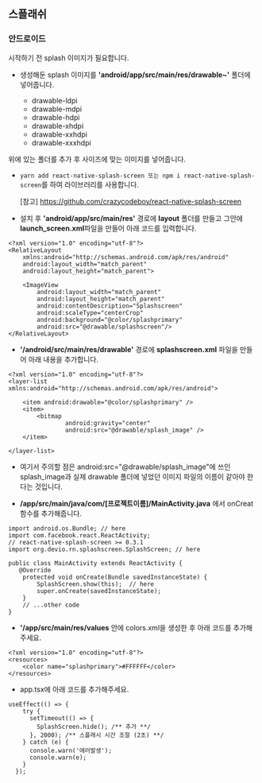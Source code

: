 ## 스플래쉬

### 안드로이드

시작하기 전 splash 이미지가 필요합니다.

- 생성해둔 splash 이미지를 **'android/app/src/main/res/drawable~'** 폴더에 넣어줍니다.

  - drawable-ldpi
  - drawable-mdpi
  - drawable-hdpi
  - drawable-xhdpi
  - drawable-xxhdpi
  - drawable-xxxhdpi

위에 있는 폴더를 추가 후 사이즈에 맞는 이미지를 넣어줍니다.

- `yarn add react-native-splash-screen 또는 npm i react-native-splash-screen`를 하여 라이브러리를 사용합니다.

  [참고] https://github.com/crazycodeboy/react-native-splash-screen

- 설치 후 **'android/app/src/main/res'** 경로에 **layout** 폴더를 만들고 그안에 **launch_screen.xml**파일을 만들어 아래 코드를 입력합니다.

```
<?xml version="1.0" encoding="utf-8"?>
<RelativeLayout
    xmlns:android="http://schemas.android.com/apk/res/android"
    android:layout_width="match_parent"
    android:layout_height="match_parent">

    <ImageView
        android:layout_width="match_parent"
        android:layout_height="match_parent"
        android:contentDescription="Splashscreen"
        android:scaleType="centerCrop"
        android:background="@color/splashprimary"
        android:src="@drawable/splashscreen"/>
</RelativeLayout>
```

- **'/android/src/main/res/drawable'** 경로에 **splashscreen.xml** 파일을 만들어 아래 내용을 추가합니다.

```
<?xml version="1.0" encoding="utf-8"?>
<layer-list xmlns:android="http://schemas.android.com/apk/res/android">

    <item android:drawable="@color/splashprimary" />
    <item>
        <bitmap
                android:gravity="center"
                android:src="@drawable/splash_image" />
    </item>

</layer-list>

```

- 여기서 주의할 점은 android:src="@drawable/splash_image"에 쓰인 splash_image과 실제 drawable 폴더에 넣었던 이미지 파일의 이름이 같아야 한다는 것입니다.

- **/app/src/main/java/com/[프로젝트이름]/MainActivity.java** 에서 onCreat함수를 추가해줍니다.

```
import android.os.Bundle; // here
import com.facebook.react.ReactActivity;
// react-native-splash-screen >= 0.3.1
import org.devio.rn.splashscreen.SplashScreen; // here

public class MainActivity extends ReactActivity {
   @Override
    protected void onCreate(Bundle savedInstanceState) {
        SplashScreen.show(this);  // here
        super.onCreate(savedInstanceState);
    }
    // ...other code
}
```

- **'/app/src/main/res/values** 안에 colors.xml을 생성한 후 아래 코드를 추가해주세요.

```
<?xml version="1.0" encoding="utf-8"?>
<resources>
    <color name="splashprimary">#FFFFFF</color>
</resources>
```

- app.tsx에 아래 코드를 추가해주세요.

```
useEffect(() => {
    try {
      setTimeout(() => {
        SplashScreen.hide(); /** 추가 **/
      }, 2000); /** 스플래시 시간 조절 (2초) **/
    } catch (e) {
      console.warn('에러발생');
      console.warn(e);
    }
  });
```

